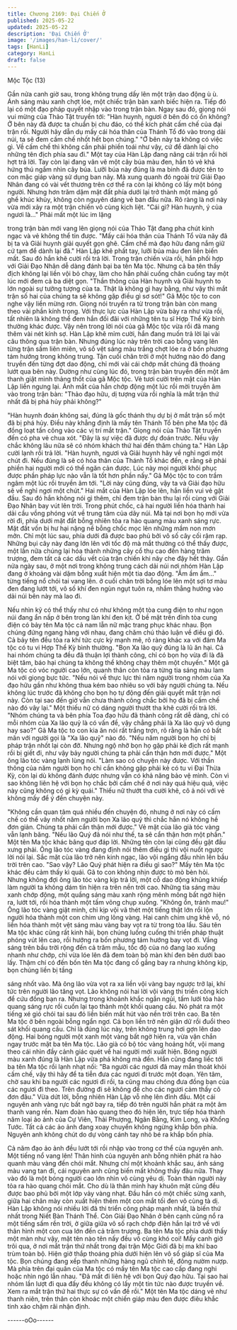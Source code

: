 ```yaml
---
title: Chương 2169: Đại Chiến Ở
published: 2025-05-22
updated: 2025-05-22
description: 'Đại Chiến Ở'
image: '/images/han-li/cover/'
tags: [HanLi]
category: HanLi
draft: false
---
```


Mộc Tộc (13)

Gần nửa canh giờ sau, trong không trung dấy lên một trận dao
động ù ù. Ánh sáng màu xanh chợt lóe, một chiếc trận bàn xanh
biếc hiện ra. Tiếp đó lại có một đạo pháp quyết nhập vào trong
trận bàn.
Ngay sau đó, giọng nói vui mừng của Thảo Tật truyền tới:
"Hàn huynh, ngươi ở bên đó có ổn không? Ở bên này đã được ta
chuẩn bị chu đáo, có thể kích phát cấm chế của đại trận rồi.
Người hãy dẫn dụ mấy cái hóa thân của Thánh Tổ đó vào trong
dải núi, ta sẽ đem cấm chế nhốt hết bọn chúng."
"Ở bên này ta không có việc gì. Về cấm chế thì không cần phải
phiền toái như vậy, cứ để dành lại cho những tên địch phía sau
đi." Một tay của Hàn Lập đang nâng cái trận rồi hời hợt trả lời. Tay
còn lại đang vân vê một cây búa màu đen, hắn tỏ vẻ khá hứng thú
ngắm nhìn cây búa.
Lưỡi búa này đúng là ma binh đã được tên to con mặc giáp vàng
sử dụng ban nãy.
Mà xung quanh đó ngoài trừ Giải Đạo Nhân đang có vài vết
thương trên cơ thể ra còn lại không có lấy một bóng người.
Nhưng hơn trăm dặm mặt đất phía dưới lại trở thành một mảng
gồ ghề khúc khủy, không còn nguyên dáng vẻ ban đầu nữa.
Rõ ràng là nơi này vừa mới xảy ra một trận chiến vô cùng kịch
liệt.
"Cái gì? Hàn huynh, ý của ngươi là…" Phải mất một lúc im lặng

trong trận bàn mới vang lên giọng nói của Thảo Tật đang pha
chút kinh ngạc và vẻ không thể tin được.
"Mấy cái hóa thân của Thánh Tổ vừa nãy đã bị ta và Giải huynh
giải quyết gọn ghẽ. Cấm chế mà đạo hữu đang nắm giữ cứ tạm
để dành lại đã." Hàn Lập khẽ phất tay, lưỡi búa màu đen liền biến
mất. Sau đó hắn khẽ cười rồi trả lời.
Trong trận chiến vừa rồi, hắn phối hợp với Giải Đạo Nhân dễ
dàng đánh bại ba tên Ma tộc. Nhưng cả ba tên thấy địch không lại
liền vội bỏ chạy, làm cho hắn phải cuống chân cuống tay một lúc
mới đem cả ba diệt gọn.
"Thần thông của Hàn huynh và Giải huynh to lớn ngoài sự tưởng
tượng của ta. Thật là không gì hay bằng, như vậy thì mắt trận số
hai của chúng ta sẽ không gặp điều gì sơ sót!" Gã Mộc tộc to con
nghe vậy liền mừng rơn. Giọng nói truyền ra từ trong trận bàn còn
mang theo vài phần kính trọng.
Với thực lực của Hàn Lập vừa bày ra như vừa rồi, tất nhiên là
không thể đem hắn đối đãi với những tên tu sĩ Hợp Thể Kỳ bình
thường khác được. Vậy nên trong lời nói của gã Mộc tộc vừa rồi
đã mang thêm vài nét kính sợ.
Hàn Lập khẽ mỉm cười, hắn đang muốn trả lời lại vài câu thông
qua trận bàn. Nhưng đúng lúc này trên trời cao bỗng vang lên
từng trận sấm liên miên, vô số vệt sáng màu trắng chợt lóe ra ở
bốn phương tám hướng trong không trung. Tận cuối chân trời ở
một hướng nào đó đang truyền đến từng đợt dao động, chỉ mới
vài cái chớp mắt chúng đã thoáng lướt qua bên này.
Dường như cùng lúc đó, trong trận bàn truyền đến một âm thanh
giật mình thảng thốt của gã Mộc tộc.
Vẻ tươi cười trên mặt của Hàn Lập liền ngưng lại. Ánh mắt của
hắn chớp động một lúc rồi mời truyền âm vào trong trận bàn:
"Thảo đạo hữu, dị tượng vừa rồi nghĩa là mắt trận thứ nhất đã bị
phá hủy phải không?"

"Hàn huynh đoán không sai, đúng là gốc thánh thụ dự bị ở mắt
trận số một đã bị phá hủy. Điều này khẳng định là mấy tên Thánh
Tổ bên phe Ma tộc đã đồng loạt tấn công vào các vị trí mắt trận."
Giọng nói của Thảo Tật truyền đến có pha vẻ chua xót.
"Đây là sự việc đã được dự đoán trước. Nếu vậy chắc không lâu
nữa sẽ có nhóm khách thứ hai đến thăm chúng ta." Hàn Lập cười
lạnh rồi trả lời.
"Hàn huynh, ngươi và Giải huynh hãy về nghỉ ngơi một chút đi.
Nếu đúng là sẽ có hóa thân của Thánh Tổ khác đến, e rằng sẽ
phải phiền hai người mới có thể ngăn cản được. Lúc này mọi
người khôi phục được phần pháp lực nào vẫn là tốt hơn phần
nấy." Gã Mộc tộc to con trầm ngâm một lúc rồi truyền âm tới.
"Lời này cũng đúng, vậy ta và Giải đạo hữu sẽ về nghỉ ngơi một
chút." Hai mắt của Hàn Lập lóe lên, hắn liền vui vẻ gật đầu.
Sau đó hắn không nói gì thêm, chỉ đem trận bàn thu lại rồi cùng
với Giải Đạo Nhân bay vút lên trời.
Trong phút chốc, cả hai người liền hóa thành hai dải cầu vồng
phóng vút về trung tâm của dãy núi.
Mà tại nơi bọn họ mới vừa rời đi, phía dưới mặt đất bỗng nhiên
tỏa ra hào quang màu xanh sáng rực. Mặt đất vốn bị hư hại nặng
nề bỗng chốc mọc lên những mầm non mơn mởn. Chỉ một lúc
sau, phía dưới đã được bao phủ bởi vô số cây cối rậm rạp.
Những bụi cây này đang lớn lên với tốc độ mà mắt thường có thể
thấy được, một lần nữa chúng lại hóa thành những cây cổ thụ cao
đến hàng trăm trượng, đem tất cả các dấu vết của trận chiến khi
nãy che đậy hết thảy.
Gần nửa ngày sau, ở một nơi trong không trung cách dải núi nơi
nhóm Hàn Lập đang ở khoảng vài dặm bỗng xuất hiện một tia
dao động. "Ầm ầm ầm..." từng tiếng nổ chói tai vang lên. ở cuối
chân trời bỗng lóe lên một sợi tơ màu đen đang lướt tới, vô số khí
đen ngùn ngụt tuôn ra, nhắm thẳng hướng vào dải núi bên này
mà lao đi.

Nếu nhìn kỹ có thể thấy như có như không một tòa cung điện to
như ngọn núi đang ẩn nấp ở bên trong làn khí đen kịt.
Ở bề mặt trên đỉnh tòa cung điện có bảy tên Ma tộc cả nam lẫn
nữ mặc trang phục khác nhau. Bọn chúng đứng ngang hàng với
nhau, đang chăm chú thảo luận về điều gì đó.
Cả bảy tên đều tỏa ra khí tức cực kỳ mạnh mẽ, rõ ràng khác xa
với đám Ma tộc có tu vi Hợp Thể Kỳ bình thường.
"Bọn Xa lão quỷ đúng là lũ ăn hại. Cả hai nhóm chúng ta đều đã
thuận lợi thành công, chỉ có bọn họ vừa đi là đã biệt tăm, báo hại
chúng ta không thể không chạy thêm một chuyến." Một gã Ma tộc
có vóc người cao lớn, quanh thân còn tỏa ra từng tia sáng màu
lam nói với giọng bực tức.
"Nếu nói về thực lực thì năm người trong nhóm của Xa đạo hữu
gần như không thua kém bao nhiêu so với bảy người chúng ta.
Nếu không lúc trước đã không cho bọn họ tự động đến giải quyết
mắt trận nơi này. Còn tại sao đến giờ vẫn chưa thành công chắc
bởi họ đã bị cấm chế nào đó vây lại." Một thiếu nữ có dáng người
thướt tha khẽ cười rối trả lời.
"Nhóm chúng ta và bên phía Toa đạo hữu đã thành công rất dễ
dàng, chỉ có mỗi nhóm của Xa lão quỷ là có vấn đề, vậy chẳng
phải là Xa lão quỷ vô dụng hay sao?" Gã Ma tộc to con kia ăn nói
rất trắng trợn, rõ rằng là hắn có bất mãn với người gọi là "Xa lão
quỷ" nào đó.
"Nếu năm người bọn họ chỉ bị pháp trận nhốt lại còn đỡ. Nhưng
ngộ nhỡ bọn họ gặp phải kẻ địch rất mạnh rồi bị giết đi, như vậy
bảy người chúng ta phải cẩn thận hơn mới được." Một ông lão tóc
vàng lạnh lùng nói.
"Làm sao có chuyện này được. Với thần thông của năm người
bọn họ chỉ cần không gặp phải kẻ có tu vi Đại Thừa Kỳ, còn lại dù
không đánh được nhưng vẫn có khả năng bảo vệ mình. Còn vì
sao không liên hệ với bọn họ chắc bởi cấm chế ở nơi này quá
hiệu quả, việc này cũng không có gì kỳ quái." Thiếu nữ thướt tha
cười khẽ, cô ả nói với vẻ không mấy để ý đến chuyện này.

"Không cần quan tâm quá nhiều đến chuyện đó, nhưng ở nơi này
có cấm chế có thể vây nhốt năm người bọn Xa lão quỷ thì chắc
hẳn nó không hề đơn giản. Chúng ta phải cẩn thận mới được." Vẻ
mặt của lão già tóc vàng vẫn lạnh băng.
"Nếu lão Quý đã nói như thế, ta sẽ cẩn thận hơn một phần." Một
tên Ma tộc khác bâng quơ đáp lời.
Những tên còn lại cũng đều gật đầu xưng phải.
Ông lão tóc vàng đang định nói thêm điều gì thì vội nuốt ngược
lời nói lại. Sắc mặt của lão trở nên kinh ngạc, lão vội ngẩng đầu
nhìn lên bầu trời trên cao.
"Sao vậy? Lão Quý phát hiện ra điều gì sao?" Mấy tên Ma tộc
khác đều cảm thấy kì quái. Gã to con không nhịn được tò mò bèn
hỏi.
Nhưng không đợi ông lão tóc vàng kịp trả lời, một cỗ dao động
khủng khiếp làm người ta không dám tin hiện ra trên nền trời cao.
Những tia sáng màu xanh chớp động, một quầng sáng màu xanh
rộng mênh mông bất ngờ hiện ra, lướt tới, rồi hóa thành một tấm
võng chụp xuống.
"Không ổn, tránh mau!"
Ông lão tóc vàng giật mình, chỉ kịp vội vã thét một tiếng thật lớn
rồi lộn người hóa thành một con chim ưng lông vàng. Hai canh
chim ưng khẽ vỗ, nó liền hóa thành một vệt sáng màu vàng bay
vọt ra từ trong tòa lầu.
Sáu tên Ma tộc khác cũng rất kinh hãi, bọn chúng luống cuống thi
triển pháp thuật phóng vút lên cao, rồi hướng ra bốn phương tám
hướng bay vọt đi.
Vầng sáng trên bầu trời rộng đến cả trăm mẫu, tốc độ của nó
đang lao xuống nhanh như chớp, chỉ vừa lóe lên đã đem toàn bộ
màn khí đen bên dưới bao lấy. Thậm chí có đến bốn tên Ma tộc
đang cố gắng bay ra nhưng không kịp, bọn chúng liền bị tầng

sáng nhốt vào.
Mà ông lão vừa vọt ra xa liền vội vàng bay ngược trở lại, khí tức
trên người lão tăng vọt. Lão không nói hai lời vội vàng thi triển
công kích để cứu đồng bạn ra.
Nhưng trong khoảnh khắc ngắn ngủi, tấm lưới tỏa hào quang
sáng rực rồi cuốn lại tạo thành một khối quang cầu. Nó phát ra
một tiếng xé gió chói tai sau đó liền biến mất hút vào nền trời trên
cao.
Ba tên Ma tộc ở bên ngoài bỗng ngẩn ngơ. Cả bọn liền trở nên
giận dữ rồi đuổi theo sát khối quang cầu.
Chỉ là đúng lúc này, trên không trung hơi gợn lên dao động. Hai
bóng người một xanh một vàng bất ngờ hiện ra, vừa vặn chắn
ngay trước mặt ba tên Ma tộc.
Lão già có bộ tóc vàng hoảng hốt, vội mang theo cái nhìn đầy
cảnh giác quét về hai người mới xuất hiện.
Bóng người màu xanh đúng là Hàn Lập vừa phá không mà đến.
Hắn cũng đang liếc tới ba tên Ma tộc rồi lạnh nhạt nối:
"Ba người các ngươi đã may mắn thoát khỏi cấm chế, vậy thì hãy
để ta tiễn đưa các ngươi đi trước một đoạn. Yên tâm, chờ sau khi
ba người các ngươi đi rồi, ta cũng mau chóng đưa đồng bạn của
các ngươi đi theo. Trên đường đi sẽ không để cho các ngươi cảm
thấy cô đơn đâu."
Vừa dứt lời, bỗng nhiên Hàn Lập vỗ nhẹ lên đỉnh đầu. Một cái
nguyên anh vàng rực bất ngờ bay ra, tiếp đó trên người hắn phát
ra một âm thanh vang rền. Nam đoàn hào quang theo đó hiện lên,
trực tiếp hóa thành năm loại ảo ảnh của Cự Viên, Thải Phượng,
Ngân Bằng, Kim Long, và Khổng Tước. Tất cả các ảo ảnh đang
xoay chuyển không ngừng khắp bốn phía.
Nguyên anh không chút do dự vòng cánh tay nhỏ bé ra khắp bốn
phía.

Cả năm đạo ảo ảnh đều lướt tới rồi nhập vào trong cơ thể của
nguyên anh.
Một tiếng nổ vang lên!
Thân hình của nguyên anh bỗng nhiên phát ra hào quanh màu
vàng đến chói mắt. Nhưng chỉ một khoảnh khắc sau, ánh sáng
màu vang tan đi, cái nguyên anh cũng biến mất không thấy đâu
nữa. Thay vào đó là một bóng người cao lớn nhìn vô cùng yêu dị.
Toàn thân người này tỏa ra hào quang chói mắt. Cho dù là thân
mình hay khuôn mặt cũng đều được bao phủ bởi một lớp vảy
vàng nhạt. Đầu hắn có một chiếc sừng xanh, giữa hai chân mày
còn xuất hiện thêm một con mắt tối đen vô cùng tà dị.
Hàn Lập không nói nhiều lời đã thi triển công pháp mạnh nhất, là
biến thứ nhất trong Niết Bàn Thánh Thể.
Còn Giải Đạo Nhân ở bên cạnh cũng nổ ra một tiếng sấm rền trời,
ở giữa giữa vô số rạch chớp điện hắn lại trở về với thân hình một
con cua lớn đến cả trăm trượng.
Ba tên Ma tộc phía dưới thấy một màn như vậy, mặt tên nào tên
nấy đều vô cùng khó coi!
Mấy canh giờ trôi qua, ở nơi mắt trận thứ nhất trong đại trận Mộc
Giới đã bị ma khí bao trùm toàn bộ. Hiện giờ thắp thoáng phía
dưới hiện lên vô số giáp sĩ của Ma tộc. Bọn chúng đang xếp
thanh những hàng ngũ chỉnh tề, đông nườm nượp.
Mà phía trên đại quân của Ma tộc có mấy tên Ma tộc cao cấp
đang nghi hoặc nhìn ngó lẫn nhau.
"Đã mất đi liên hệ với bọn Quý đạo hữu. Tại sao hai nhóm lần lượt
đi qua đấy đều không có lấy một tin tức nào được truyền về. Xem
ra mắt trận thứ hai thực sự có vấn đề rồi." Một tên Ma tộc dáng vẻ
như thanh niên, trên thân còn khoác một chiến giáp màu đen
được điêu khắc tinh xảo chậm rãi nhận định.

------oOo------
